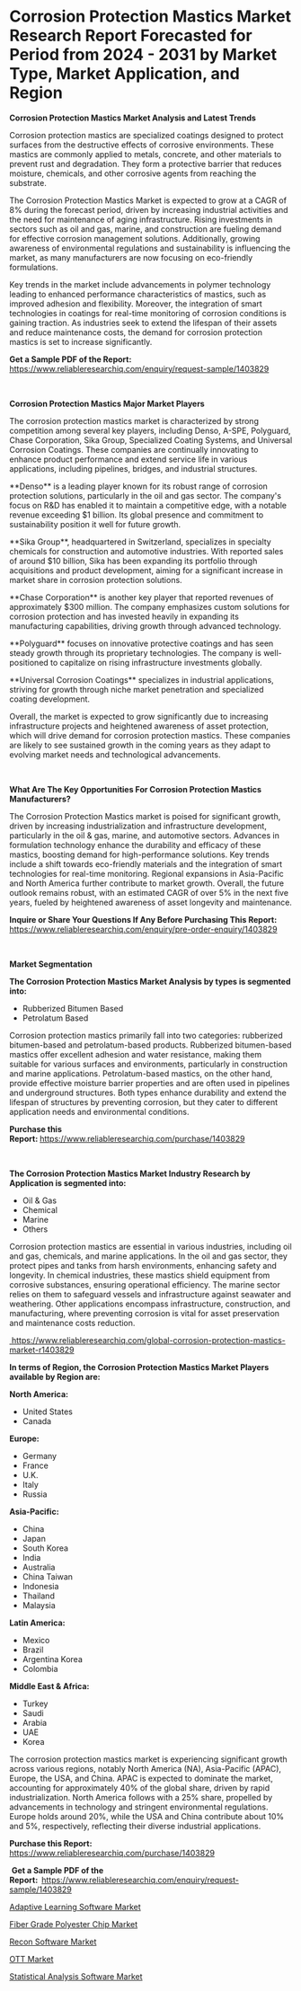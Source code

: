 <p><h1>Corrosion Protection Mastics Market Research Report Forecasted for Period from 2024 -  2031 by Market Type, Market Application, and Region</h1></p><p><strong>Corrosion Protection Mastics Market Analysis and Latest Trends</strong></p>
<p><p>Corrosion protection mastics are specialized coatings designed to protect surfaces from the destructive effects of corrosive environments. These mastics are commonly applied to metals, concrete, and other materials to prevent rust and degradation. They form a protective barrier that reduces moisture, chemicals, and other corrosive agents from reaching the substrate.</p><p>The Corrosion Protection Mastics Market is expected to grow at a CAGR of 8% during the forecast period, driven by increasing industrial activities and the need for maintenance of aging infrastructure. Rising investments in sectors such as oil and gas, marine, and construction are fueling demand for effective corrosion management solutions. Additionally, growing awareness of environmental regulations and sustainability is influencing the market, as many manufacturers are now focusing on eco-friendly formulations.</p><p>Key trends in the market include advancements in polymer technology leading to enhanced performance characteristics of mastics, such as improved adhesion and flexibility. Moreover, the integration of smart technologies in coatings for real-time monitoring of corrosion conditions is gaining traction. As industries seek to extend the lifespan of their assets and reduce maintenance costs, the demand for corrosion protection mastics is set to increase significantly.</p></p>
<p><strong>Get a Sample PDF of the Report:&nbsp;</strong> <a href="https://www.reliableresearchiq.com/enquiry/request-sample/1403829?utm_campaign=1578&utm_medium=2&utm_source=Github&utm_content=ia&utm_term=23102024&utm_id=corrosion-protection-mastics">https://www.reliableresearchiq.com/enquiry/request-sample/1403829</a></p>
<p>&nbsp;</p>
<p><strong>Corrosion Protection Mastics Major Market Players</strong></p>
<p><p>The corrosion protection mastics market is characterized by strong competition among several key players, including Denso, A-SPE, Polyguard, Chase Corporation, Sika Group, Specialized Coating Systems, and Universal Corrosion Coatings. These companies are continually innovating to enhance product performance and extend service life in various applications, including pipelines, bridges, and industrial structures.</p><p>**Denso** is a leading player known for its robust range of corrosion protection solutions, particularly in the oil and gas sector. The company's focus on R&D has enabled it to maintain a competitive edge, with a notable revenue exceeding $1 billion. Its global presence and commitment to sustainability position it well for future growth.</p><p>**Sika Group**, headquartered in Switzerland, specializes in specialty chemicals for construction and automotive industries. With reported sales of around $10 billion, Sika has been expanding its portfolio through acquisitions and product development, aiming for a significant increase in market share in corrosion protection solutions.</p><p>**Chase Corporation** is another key player that reported revenues of approximately $300 million. The company emphasizes custom solutions for corrosion protection and has invested heavily in expanding its manufacturing capabilities, driving growth through advanced technology.</p><p>**Polyguard** focuses on innovative protective coatings and has seen steady growth through its proprietary technologies. The company is well-positioned to capitalize on rising infrastructure investments globally.</p><p>**Universal Corrosion Coatings** specializes in industrial applications, striving for growth through niche market penetration and specialized coating development.</p><p>Overall, the market is expected to grow significantly due to increasing infrastructure projects and heightened awareness of asset protection, which will drive demand for corrosion protection mastics. These companies are likely to see sustained growth in the coming years as they adapt to evolving market needs and technological advancements.</p></p>
<p>&nbsp;</p>
<p><strong>What Are The Key Opportunities For Corrosion Protection Mastics Manufacturers?</strong></p>
<p><p>The Corrosion Protection Mastics market is poised for significant growth, driven by increasing industrialization and infrastructure development, particularly in the oil & gas, marine, and automotive sectors. Advances in formulation technology enhance the durability and efficacy of these mastics, boosting demand for high-performance solutions. Key trends include a shift towards eco-friendly materials and the integration of smart technologies for real-time monitoring. Regional expansions in Asia-Pacific and North America further contribute to market growth. Overall, the future outlook remains robust, with an estimated CAGR of over 5% in the next five years, fueled by heightened awareness of asset longevity and maintenance.</p></p>
<p><strong>Inquire or Share Your Questions If Any Before Purchasing This Report:</strong> <a href="https://www.reliableresearchiq.com/enquiry/pre-order-enquiry/1403829?utm_campaign=1578&utm_medium=2&utm_source=Github&utm_content=ia&utm_term=23102024&utm_id=corrosion-protection-mastics">https://www.reliableresearchiq.com/enquiry/pre-order-enquiry/1403829</a></p>
<p>&nbsp;</p>
<p><strong>Market Segmentation</strong></p>
<p><strong>The Corrosion Protection Mastics Market Analysis by types is segmented into:</strong></p>
<p><ul><li>Rubberized Bitumen Based</li><li>Petrolatum Based</li></ul></p>
<p><p>Corrosion protection mastics primarily fall into two categories: rubberized bitumen-based and petrolatum-based products. Rubberized bitumen-based mastics offer excellent adhesion and water resistance, making them suitable for various surfaces and environments, particularly in construction and marine applications. Petrolatum-based mastics, on the other hand, provide effective moisture barrier properties and are often used in pipelines and underground structures. Both types enhance durability and extend the lifespan of structures by preventing corrosion, but they cater to different application needs and environmental conditions.</p></p>
<p><strong>Purchase this Report:&nbsp;</strong><a href="https://www.reliableresearchiq.com/purchase/1403829?utm_campaign=1578&utm_medium=2&utm_source=Github&utm_content=ia&utm_term=23102024&utm_id=corrosion-protection-mastics">https://www.reliableresearchiq.com/purchase/1403829</a></p>
<p>&nbsp;</p>
<p><strong>The Corrosion Protection Mastics Market Industry Research by Application is segmented into:</strong></p>
<p><ul><li>Oil & Gas</li><li>Chemical</li><li>Marine</li><li>Others</li></ul></p>
<p><p>Corrosion protection mastics are essential in various industries, including oil and gas, chemicals, and marine applications. In the oil and gas sector, they protect pipes and tanks from harsh environments, enhancing safety and longevity. In chemical industries, these mastics shield equipment from corrosive substances, ensuring operational efficiency. The marine sector relies on them to safeguard vessels and infrastructure against seawater and weathering. Other applications encompass infrastructure, construction, and manufacturing, where preventing corrosion is vital for asset preservation and maintenance costs reduction.</p></p>
<p><a href="https://www.reliableresearchiq.com/global-corrosion-protection-mastics-market-r1403829?utm_campaign=1578&utm_medium=2&utm_source=Github&utm_content=ia&utm_term=23102024&utm_id=corrosion-protection-mastics">&nbsp;https://www.reliableresearchiq.com/global-corrosion-protection-mastics-market-r1403829</a></p>
<p><strong>In terms of Region, the Corrosion Protection Mastics Market Players available by Region are:</strong></p>
<p>
    <p> <strong> North America: </strong>
        <ul>
            <li>United States</li>
            <li>Canada</li>
        </ul>
        </p> 
    <p> <strong> Europe: </strong>
        <ul>
            <li>Germany</li>
            <li>France</li>
            <li>U.K.</li>
            <li>Italy</li>
            <li>Russia</li>
        </ul>
        </p> 
    <p> <strong> Asia-Pacific: </strong>
        <ul>
            <li>China</li>
            <li>Japan</li>
            <li>South Korea</li>
            <li>India</li>
            <li>Australia</li>
            <li>China Taiwan</li>
            <li>Indonesia</li>
            <li>Thailand</li>
            <li>Malaysia</li>
        </ul>
        </p> 
    <p> <strong> Latin America: </strong>
        <ul>
            <li>Mexico</li>
            <li>Brazil</li>
            <li>Argentina Korea</li>
            <li>Colombia</li>
        </ul>
        </p> 
    <p> <strong> Middle East & Africa: </strong>
        <ul>
            <li>Turkey</li>
            <li>Saudi</li>
            <li>Arabia</li>
            <li>UAE</li>
            <li>Korea</li>
        </ul>
    </p>
    </p>
<p><p>The corrosion protection mastics market is experiencing significant growth across various regions, notably North America (NA), Asia-Pacific (APAC), Europe, the USA, and China. APAC is expected to dominate the market, accounting for approximately 40% of the global share, driven by rapid industrialization. North America follows with a 25% share, propelled by advancements in technology and stringent environmental regulations. Europe holds around 20%, while the USA and China contribute about 10% and 5%, respectively, reflecting their diverse industrial applications.</p></p>
<p><strong>Purchase this Report: </strong><a href="https://www.reliableresearchiq.com/purchase/1403829?utm_campaign=1578&utm_medium=2&utm_source=Github&utm_content=ia&utm_term=23102024&utm_id=corrosion-protection-mastics">https://www.reliableresearchiq.com/purchase/1403829</a></p>
<p>&nbsp;<strong>Get a Sample PDF of the Report:&nbsp;&nbsp;</strong><a href="https://www.reliableresearchiq.com/enquiry/request-sample/1403829?utm_campaign=1578&utm_medium=2&utm_source=Github&utm_content=ia&utm_term=23102024&utm_id=corrosion-protection-mastics">https://www.reliableresearchiq.com/enquiry/request-sample/1403829</a></p>
<p><strong></strong></p>
<p><p><a href="https://www.linkedin.com/pulse/adaptive-learning-software-market-global-regional-analysis-8jatc?utm_campaign=1578&utm_medium=2&utm_source=Github&utm_content=ia&utm_term=23102024&utm_id=corrosion-protection-mastics">Adaptive Learning Software Market</a></p><p><a href="https://github.com/SamiaChowdhury801/Market-Research-Report-List-1/blob/main/fiber-grade-polyester-chip-market.md?utm_campaign=1578&utm_medium=2&utm_source=Github&utm_content=ia&utm_term=23102024&utm_id=corrosion-protection-mastics">Fiber Grade Polyester Chip Market</a></p><p><a href="https://www.linkedin.com/pulse/recon-software-market-trends-insights-type-application-analysis-nmqbc?utm_campaign=1578&utm_medium=2&utm_source=Github&utm_content=ia&utm_term=23102024&utm_id=corrosion-protection-mastics">Recon Software Market</a></p><p><a href="https://www.linkedin.com/pulse/global-ott-market-product-types-applications-regional-qjy2c?utm_campaign=1578&utm_medium=2&utm_source=Github&utm_content=ia&utm_term=23102024&utm_id=corrosion-protection-mastics">OTT Market</a></p><p><a href="https://www.linkedin.com/pulse/exploring-statistical-analysis-software-market-strategic-ztnlc?utm_campaign=1578&utm_medium=2&utm_source=Github&utm_content=ia&utm_term=23102024&utm_id=corrosion-protection-mastics">Statistical Analysis Software Market</a></p></p>